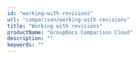```yaml
---
id: "working-with-revisions"
url: "comparison/working-with-revisions"
title: "Working with revisions"
productName: "GroupDocs.Comparison Cloud"
description: ""
keywords: ""
---
```


